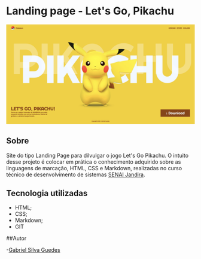 # Landing page - Let's Go, Pikachu
![](./screenshot/preview.png)
## Sobre

Site do tipo Landing Page para dilvulgar o jogo Let's Go Pikachu.
O intuito desse projeto é colocar em prática o conhecimento adquirido sobre as linguagens de marcação, HTML, CSS e Markdown, realizadas no curso técnico de desenvolvimento de sistemas [SENAI Jandira](https://sp.senai.br/unidade/jandira/).

## Tecnologia utilizadas
- HTML;
- CSS;
- Markdown;
- GIT

##Autor

-[Gabriel Silva Guedes]()